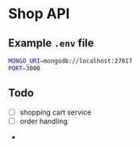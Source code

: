 # Shop API

## Example `.env` file

```bash
MONGO_URI=mongodb://localhost:27017
PORT=3000
```

## Todo

- [ ] shopping cart service
- [ ] order handling
- 